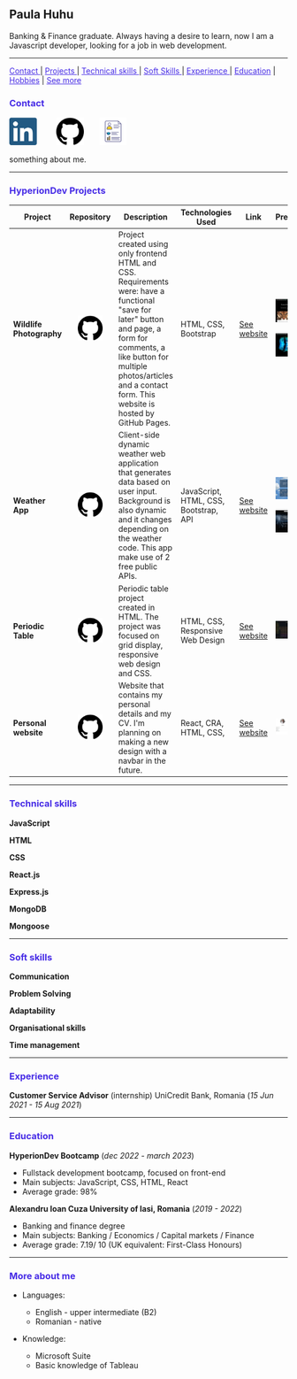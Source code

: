 ## Paula Huhu

Banking & Finance graduate. Always having a desire to learn, now I am a Javascript developer, looking for a job in web development.

---

<a href="#contact" style="color: #472CE6">Contact </a> | <a href="#projects" style="color: #472CE6">Projects </a> | <a href="#technical-skills" style="color: #472CE6">Technical skills </a> | <a href="#soft-skills" style="color: #472CE6">Soft Skills </a> | <a href="#experience" style="color: #472CE6">Experience </a> | <a href="#education" style="color: #472CE6">Education</a> | <a href="#hobbies" style="color: #472CE6">Hobbies</a> | <a href="#more" style="color: #472CE6">See more</a>

### <p id="contact" style="color: #472CE6">Contact</p>

<a href="https://www.linkedin.com/in/paula-huhu/"><img src="logos/linkedin.png" width="50"></a> &nbsp; &nbsp; &nbsp; &nbsp; <a href="https://github.com/PaulaHh"><img src="logos/github.png" width="50"></a>&nbsp; &nbsp; &nbsp; &nbsp;<a href="https://paulahuhu.com"><img src="logos/mywebsite.png" width="50"></a> 

something about me.

***


### <p id="projects" style="color: #472CE6">HyperionDev Projects</p>

| Project | Repository | Description | Technologies Used | Link | Preview |
| --- | --- | --- | --- | --- | --- |
| **Wildlife Photography** |&nbsp; &nbsp;  <a href="https://github.com/PaulaHh/PaulaHh.github.io"><img src="logos/github.png" width="45"></a> | Project created using only frontend HTML and CSS. Requirements were: have a functional "save for later" button and page, a form for comments, a like button for multiple photos/articles and a contact form. This website is hosted by GitHub Pages.| HTML, CSS, Bootstrap | <a href="https://github.com/PaulaHh/PaulaHh.github.io">See website</a> | <img src="./previews/wildlife-website.jpg">&nbsp; <img src="./previews/wildlife-website_2.jpg"> |
| **Weather App** |&nbsp; &nbsp;  <a href="https://github.com/PaulaHh/weather-app"><img src="logos/github.png" width="45"></a> | Client-side dynamic weather web application that generates data based on user input. Background is also dynamic and it changes depending on the weather code. This app make use of 2 free public APIs. | JavaScript, HTML, CSS, Bootstrap, API | <a href="link">See website</a> | <img src="./previews/weatherApp.jpg">&nbsp; <img src="./previews/weatherApp_2.jpg"> |
| **Periodic Table** |&nbsp; &nbsp;  <a href="https://github.com/PaulaHh/periodic-table"><img src="logos/github.png" width="45"></a> | Periodic table project created in HTML. The project was focused on grid display, responsive web design and CSS. | HTML, CSS, Responsive Web Design | <a href="link">See website</a> | <img src="./previews/periodicTable.jpg"> |
| **Personal website** | &nbsp; &nbsp;  <a href="https://github.com/PaulaHh/personal-website"><img src="logos/github.png" width="45"></a>  | Website that contains my personal details and my CV. I'm planning on making a new design with a navbar in the future. | React, CRA, HTML, CSS, | <a href="https://www.paulahuhu.com/">See website</a> | <img src="./previews/myWebsite.jpg"> |


---

### <p id="technical-skills" style="color: #472CE6">Technical skills</p>
**JavaScript**

**HTML**

**CSS**

**React.js**

**Express.js**

**MongoDB**

**Mongoose**

---

### <p id="soft-skills" style="color: #472CE6">Soft skills</p>

**Communication**

**Problem Solving**

**Adaptability**

**Organisational skills**

**Time management**

---

### <p id="experience" style="color: #472CE6">Experience</p>

**Customer Service Advisor** (internship)
UniCredit Bank, Romania  (*15 Jun 2021 - 15 Aug 2021*)          

---

### <p id="education" style="color: #472CE6">Education</p>

**HyperionDev Bootcamp**
(*dec 2022 - march 2023*)

- Fullstack development bootcamp, focused on front-end
- Main subjects: JavaScript, CSS, HTML, React
- Average grade: 98%

**Alexandru Ioan Cuza University of Iasi, Romania**
(*2019 - 2022*)

- Banking and finance degree
- Main subjects: Banking / Economics / Capital markets / Finance
- Average grade: 7.19/ 10 (UK equivalent: First-Class Honours)

---

### <p id="more" style="color: #472CE6">More about me</p>

 * Languages:
    * English - upper intermediate (B2)
    * Romanian - native

* Knowledge:
    * Microsoft Suite
    * Basic knowledge of Tableau
     
